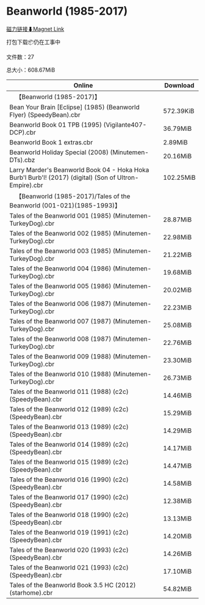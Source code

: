# Beanworld (1985-2017)

[磁力链接⬇Magnet Link](magnet:?xt=urn:btih:267ac3bd178464aa943ceca85c78060512d25a17&dn=Beanworld%20%281985-2017%29)

打包下载📦仍在工事中

文件数：27

总大小：608.67MiB

Online | Download
--- | ---
&emsp;【Beanworld (1985-2017)】 | 
Bean Your Brain \[Eclipse\] (1985) (Beanworld Flyer) (SpeedyBean).cbr | 572.39KiB
Beanworld Book 01 TPB (1995) (Vigilante407-DCP).cbr | 36.79MiB
Beanworld Book 1 extras.cbr | 2.89MiB
Beanworld Holiday Special (2008) (Minutemen-DTs).cbz | 20.16MiB
Larry Marder's Beanworld Book 04 - Hoka Hoka Burb'l Burb'l! (2017) (digital) (Son of Ultron-Empire).cbr | 102.25MiB
&emsp;【Beanworld (1985-2017)/Tales of the Beanworld (001-021)(1985-1993)】 | 
Tales of the Beanworld 001 (1985) (Minutemen-TurkeyDog).cbr | 28.87MiB
Tales of the Beanworld 002 (1985) (Minutemen-TurkeyDog).cbr | 22.98MiB
Tales of the Beanworld 003 (1985) (Minutemen-TurkeyDog).cbr | 21.22MiB
Tales of the Beanworld 004 (1986) (Minutemen-TurkeyDog).cbr | 19.68MiB
Tales of the Beanworld 005 (1986) (Minutemen-TurkeyDog).cbr | 20.02MiB
Tales of the Beanworld 006 (1987) (Minutemen-TurkeyDog).cbr | 22.23MiB
Tales of the Beanworld 007 (1987) (Minutemen-TurkeyDog).cbr | 25.08MiB
Tales of the Beanworld 008 (1987) (Minutemen-TurkeyDog).cbr | 22.76MiB
Tales of the Beanworld 009 (1988) (Minutemen-TurkeyDog).cbr | 23.30MiB
Tales of the Beanworld 010 (1988) (Minutemen-TurkeyDog).cbr | 26.73MiB
Tales of the Beanworld 011 (1988) (c2c) (SpeedyBean).cbr | 14.46MiB
Tales of the Beanworld 012 (1989) (c2c) (SpeedyBean).cbr | 15.29MiB
Tales of the Beanworld 013 (1989) (c2c) (SpeedyBean).cbr | 14.29MiB
Tales of the Beanworld 014 (1989) (c2c) (SpeedyBean).cbr | 14.17MiB
Tales of the Beanworld 015 (1989) (c2c) (SpeedyBean).cbr | 14.47MiB
Tales of the Beanworld 016 (1990) (c2c) (SpeedyBean).cbr | 14.58MiB
Tales of the Beanworld 017 (1990) (c2c) (SpeedyBean).cbr | 12.38MiB
Tales of the Beanworld 018 (1990) (c2c) (SpeedyBean).cbr | 13.13MiB
Tales of the Beanworld 019 (1991) (c2c) (SpeedyBean).cbr | 14.20MiB
Tales of the Beanworld 020 (1993) (c2c) (SpeedyBean).cbr | 14.26MiB
Tales of the Beanworld 021 (1993) (c2c) (SpeedyBean).cbr | 17.10MiB
Tales of the Beanworld Book 3.5 HC (2012) (starhome).cbr | 54.82MiB